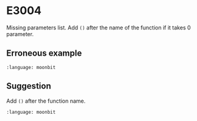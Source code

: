 # E3004

Missing parameters list. Add `()` after the name of the function if it takes 0
parameter.

## Erroneous example

```{literalinclude} /sources/error_codes/3004_error/top.mbt
:language: moonbit
```

## Suggestion

Add `()` after the function name.

```{literalinclude} /sources/error_codes/3004_fixed/top.mbt
:language: moonbit
```
